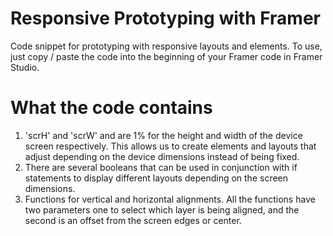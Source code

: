 # Responsive Prototyping with Framer

Code snippet for prototyping with responsive layouts and elements.
To use, just copy / paste the code into the beginning of your Framer code in Framer Studio.

# What the code contains
1. 'scrH' and 'scrW' and are 1% for the height and width of the device screen respectively. This allows us to create elements and layouts that adjust depending on the device dimensions instead of being fixed.
2.  There are several booleans that can be used in conjunction with if statements to display different layouts depending on the screen dimensions.
3.  Functions for vertical and horizontal alignments. All the functions have two parameters one to select which layer is being aligned, and the second is an offset from the screen edges or center.
